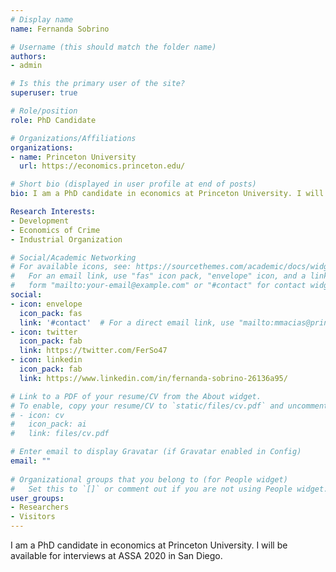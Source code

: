 ```yaml
---
# Display name
name: Fernanda Sobrino

# Username (this should match the folder name)
authors:
- admin

# Is this the primary user of the site?
superuser: true

# Role/position
role: PhD Candidate

# Organizations/Affiliations
organizations:
- name: Princeton University
  url: https://economics.princeton.edu/

# Short bio (displayed in user profile at end of posts)
bio: I am a PhD candidate in economics at Princeton University. I will be available for interviews at ASSA 2020 in San Diego. 

Research Interests:
- Development
- Economics of Crime 
- Industrial Organization

# Social/Academic Networking
# For available icons, see: https://sourcethemes.com/academic/docs/widgets/#icons
#   For an email link, use "fas" icon pack, "envelope" icon, and a link in the
#   form "mailto:your-email@example.com" or "#contact" for contact widget.
social:
- icon: envelope
  icon_pack: fas
  link: '#contact'  # For a direct email link, use "mailto:mmacias@princeton.edu".
- icon: twitter
  icon_pack: fab
  link: https://twitter.com/FerSo47
- icon: linkedin
  icon_pack: fab
  link: https://www.linkedin.com/in/fernanda-sobrino-26136a95/

# Link to a PDF of your resume/CV from the About widget.
# To enable, copy your resume/CV to `static/files/cv.pdf` and uncomment the lines below.  
# - icon: cv
#   icon_pack: ai
#   link: files/cv.pdf

# Enter email to display Gravatar (if Gravatar enabled in Config)
email: ""
  
# Organizational groups that you belong to (for People widget)
#   Set this to `[]` or comment out if you are not using People widget.  
user_groups:
- Researchers
- Visitors
---
```

 I am a PhD candidate in economics at Princeton University. I will be available for interviews at ASSA 2020 in San Diego.

 
